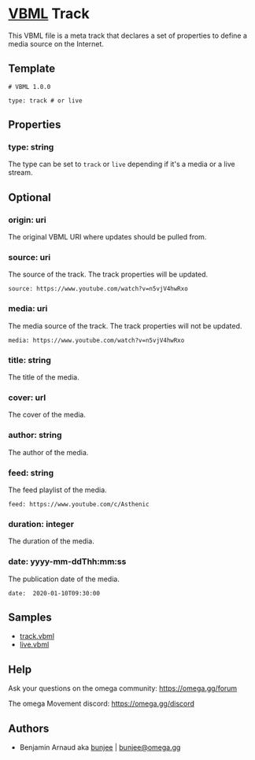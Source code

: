# [VBML](../README.md) Track

This VBML file is a meta track that declares a set of properties to define a media source on the
Internet.

## Template

```
# VBML 1.0.0

type: track # or live
```

## Properties

### type: string

The type can be set to `track` or `live` depending if it's a media or a live stream.

## Optional

### origin: uri

The original VBML URI where updates should be pulled from.

### source: uri

The source of the track. The track properties will be updated.
```
source: https://www.youtube.com/watch?v=n5vjV4hwRxo
```

### media: uri

The media source of the track. The track properties will not be updated.
```
media: https://www.youtube.com/watch?v=n5vjV4hwRxo
```

### title: string

The title of the media.

### cover: url

The cover of the media.

### author: string

The author of the media.

### feed: string

The feed playlist of the media.
```
feed: https://www.youtube.com/c/Asthenic
```

### duration: integer

The duration of the media.

### date: yyyy-mm-ddThh:mm:ss

The publication date of the media.
```
date:  2020-01-10T09:30:00
```

## Samples

- [track.vbml](../samples/track.vbml)
- [live.vbml](../samples/live.vbml)

## Help

Ask your questions on the omega community: https://omega.gg/forum

The omega Movement discord: https://omega.gg/discord

## Authors

- Benjamin Arnaud aka [bunjee](https://bunjee.me) | <bunjee@omega.gg>
